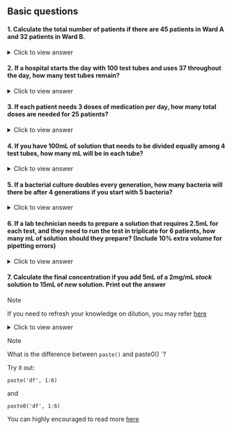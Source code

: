## Basic questions

#### 1. Calculate the total number of patients if there are 45 patients in Ward A and 32 patients in Ward B.

  <details>
  <summary>Click to view answer</summary>

  ```
  ward_A <- 45
  ward_B <- 32
  total_patients <- ward_A + ward_B
  print(total_patients
  ```
  
  </details>

#### 2. If a hospital starts the day with 100 test tubes and uses 37 throughout the day, how many test tubes remain?

  <details>
  <summary>Click to view answer</summary>

  ```
  initial_tubes <- 100
  used_tubes <- 37
  remaining_tubes <- initial_tubes - used_tubes
  print(remaining_tubes)
  ```
  
  </details>

#### 3. If each patient needs 3 doses of medication per day, how many total doses are needed for 25 patients?

  <details>
  <summary>Click to view answer</summary>

  ```
  doses_per_day <- 3
  number_of_patients <- 25
  total_doses <- doses_per_day * number_of_patients
  print(total_doses)
  ```
  
  </details>

#### 4. If you have 100mL of solution that needs to be divided equally among 4 test tubes, how many mL will be in each tube?

  <details>
  <summary>Click to view answer</summary>

  ```
  total_solution <- 100
  number_of_tubes <- 4
  solution_per_tube <- total_solution / number_of_tubes
  print(solution_per_tube)
  ```

  </details>

#### 5. If a bacterial culture doubles every generation, how many bacteria will there be after 4 generations if you start with 5 bacteria?

  <details>
  <summary>Click to view answer</summary>
    
  ```
  initial_bacteria <- 5
  generations <- 4
  final_bacteria <- initial_bacteria * (2 ^ generations)
  print(final_bacteria)
  ```

  </details>


#### 6. If a lab technician needs to prepare a solution that requires 2.5mL for each test, and they need to run the test in triplicate for 6 patients, how many mL of solution should they prepare? (Include 10% extra volume for pipetting errors)

  <details>
  <summary>Click to view answer</summary>

  ```
  ml_per_test <- 2.5
  tests_per_patient <- 3
  number_of_patients <- 6
  safety_factor <- 1.1

  total_volume <- ml_per_test * tests_per_patient * number_of_patients * safety_factor
  print(total_volume)
  ```

  </details>

#### 7. Calculate the final concentration if you add 5mL of a 2mg/mL _stock_ solution to 15mL of _new_ solution. Print out the answer

> [!NOTE]
> If you need to refresh your knowledge on dilution, you may refer [here](https://www.quansysbio.com/support/dilutions-explanations-and-examples/#:~:text=To%20make%20a%20fixed%20amount,Final%20volume%20of%20new%20solution)

  <details>
  <summary>Click to view answer</summary>
    
  ```
  # Given values
  initial_concentration <- 2  # mg/mL
  initial_volume <- 5        # mL
  final_volume <- 20        # mL

  # Calculate final concentration
  # Using C1V1 = C2V2
  final_concentration <- (initial_concentration * initial_volume) / final_volume

  print(paste0("Final concentration: ", final_concentration, " mg/mL"))
  ```

  </details>

> [!NOTE]
> What is the difference between `paste()` and paste0() `?
>
> Try it out:
>
> ```
> paste('df', 1:6)
> ```
>
> and
>
> ```
> paste0('df', 1:6)
> ```
>
> You can highly encouraged to read more [here](https://www.digitalocean.com/community/tutorials/paste-in-r)
